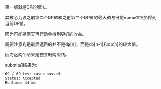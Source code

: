 第一版就是DP的解法。

其核心为取之前第二个DP值和之前第三个DP值的最大值与当前nums值相加得到当前DP值。

因为可能隔两天再行动会得到更好的收益。

需要注意的是最后返回的并不是dp[n]，而是dp[n-1]和dp[n]的较大值。

因为这两个结果是独立的两条线。

submit的结果为:
```
69 / 69 test cases passed.
Status: Accepted
Runtime: 44 ms
```
